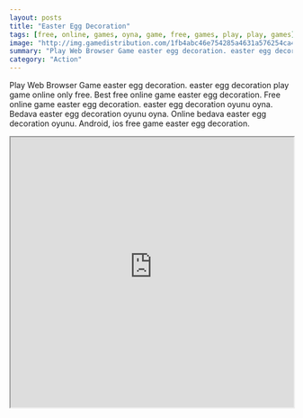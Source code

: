 ```yaml
---
layout: posts
title: "Easter Egg Decoration"
tags: [free, online, games, oyna, game, free, games, play, play, games]
image: "http://img.gamedistribution.com/1fb4abc46e754285a4631a576254ca41.jpg"
summary: "Play Web Browser Game easter egg decoration. easter egg decoration play game online only free. Best free online game easter egg decoration. Free online game easter egg decoration. easter egg decoration oyunu oyna. Bedava easter egg decoration oyunu oyna. Online bedava easter egg decoration oyunu. Android, ios free game easter egg decoration."
category: "Action"
---
```


Play Web Browser Game easter egg decoration. easter egg decoration play game online only free. Best free online game easter egg decoration. Free online game easter egg decoration. easter egg decoration oyunu oyna. Bedava easter egg decoration oyunu oyna. Online bedava easter egg decoration oyunu. Android, ios free game easter egg decoration.

<iframe width="100%" height="480px;" src="http://flash.gamedistribution.com?game=1fb4abc46e754285a4631a576254ca41"></iframe>
